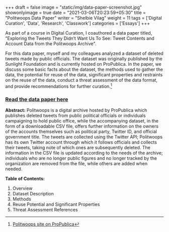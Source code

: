 +++
draft = false
image = "static/img/data-paper-screenshot.jpg"
showonlyimage = true
date = "2021-03-06T20:23:59+05:30"
title = "Politwoops Data Paper"
writer = "Shelbie Vilag"
weight = 11
tags = ['Digital Curation', 'Data', 'Research', 'Classwork']
categories = ['Essays']
+++

As part of a course in Digital Curation, I coauthored a data paper titled, "Exploring the Tweets They Didn’t Want Us To See: Tweet Contents and Account Data from the Politwoops Archive".
<!--more-->

For this data paper, myself and my colleagues analyzed a dataset of deleted tweets made by public officials. The dataset was originally published by the Sunlight Foundation and is currently hosted on ProPublica. In the paper, we discuss some basic facts about the dataset, the methods used to gather the data, the potential for reuse of the data, significant properties and restraints on the reuse of the data, conduct a threat assessment of the data format, and provide recommendations for further curation.[^1]

### [Read the data paper here](https://svilag.github.io/SI667-Data-Paper/)

**Abstract:** Politwoops is a digital archive hosted by ProPublica which publishes deleted tweets from public political officials or individuals campaigning to hold public office, while the accompanying dataset, in the form of a downloadable CSV file, offers further information on the owners of the accounts themselves such as political party, Twitter ID, and official government title. The tweets are collected using the Twitter API; Politwoops has its own Twitter account through which it follows officials and collects their tweets, taking note of which ones are subsequently deleted. The information in the CSV file is updated according to the needs of the archive; individuals who are no longer public figures and no longer tracked by the organization are removed from the file, while others are added when needed.

**Table of Contents:**

1. Overview 
2. Dataset Description 
3. Methods 
4. Reuse Potential and Significant Properties 
5. Threat Assessment References

[^1]: [Politwoops site on ProPublica](https://projects.propublica.org/politwoops/)
